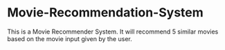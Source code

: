 # Movie-Recommendation-System
This is a Movie Recommender System. It will recommend 5 similar movies based on the movie input given by the user.
